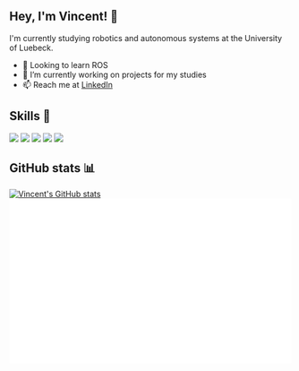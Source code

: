 ## Hey, I'm Vincent!  👋

I'm currently studying robotics and autonomous systems at the University of Luebeck.

- 🌱 Looking to learn ROS
- 🔭 I’m currently working on projects for my studies
- 📫 Reach me at [LinkedIn](https://www.linkedin.com/in/vincent-schiller-90a879204)

## Skills 🚀
![](https://img.shields.io/badge/Java-ED8B00?style=for-the-badge&logo=java&logoColor=white) ![](https://img.shields.io/badge/Python-FFD43B?style=for-the-badge&logo=python&logoColor=blue) ![](https://img.shields.io/badge/C-00599C?style=for-the-badge&logo=c&logoColor=white) ![](https://img.shields.io/badge/C%2B%2B-00599C?style=for-the-badge&logo=c%2B%2B&logoColor=white)   ![](https://img.shields.io/badge/Arduino-00979D?style=for-the-badge&logo=Arduino&logoColor=white)

## GitHub stats 📊
[![Vincent's GitHub stats](https://github-readme-stats.vercel.app/api?username=Vincent1334)](https://github.com/anuraghazra/github-readme-stats)
![](https://github.com/Vincent1334/ReadMe_Stats/blob/master/generated/languages.svg)
